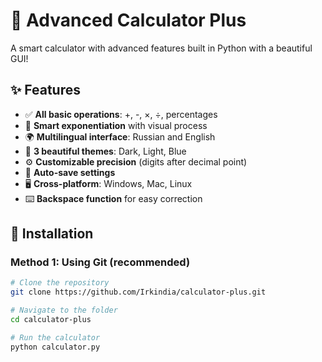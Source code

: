 # 🧮 Advanced Calculator Plus

A smart calculator with advanced features built in Python with a beautiful GUI!

## ✨ Features

- ✅ **All basic operations**: +, -, ×, ÷, percentages
- 🔢 **Smart exponentiation** with visual process
- 🌍 **Multilingual interface**: Russian and English
- 🎨 **3 beautiful themes**: Dark, Light, Blue
- ⚙️ **Customizable precision** (digits after decimal point)
- 💾 **Auto-save settings**
- 🖥️ **Cross-platform**: Windows, Mac, Linux
- ⌨️ **Backspace function** for easy correction

## 🚀 Installation

### Method 1: Using Git (recommended)
```bash
# Clone the repository
git clone https://github.com/Irkindia/calculator-plus.git

# Navigate to the folder
cd calculator-plus

# Run the calculator
python calculator.py